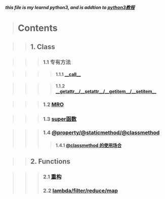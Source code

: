 ***this file is my learnd python3, and is addtion to [python3教程](https://www.runoob.com/python3/python3-tutorial.html)***

> # Contents

> > ## 1. Class

> > > ### 1.1 专有方法

> > > > #### 1.1.1 [\_\_call\_\_](https://www.cnblogs.com/superxuezhazha/p/5793536.html)

> > > > #### 1.1.2 [\_\_getattr\_\_\/\_\_setattr\_\_\/\_\_getitem\_\_\/\_\_setitem\_\_](https://blog.csdn.net/chituozha5528/article/details/78355216)

> > > ### 1.2 [MRO](https://www.cnblogs.com/ssyfj/p/9017280.html)

> > > ### 1.3 [super函数](https://www.imooc.com/article/50836)

> > > ### 1.4 [@property\/@staticmethod\/@classmethod](https://www.cnblogs.com/wangyongsong/p/6750454.html)
> > > > #### 1.4.1 [@classmethod 的使用场合](https://blog.csdn.net/dyh4201/article/details/78336529)

> > ## 2. Functions

> > > ### 2.1 [重构](https://blog.csdn.net/liuwei_q/article/details/83032297)  
> > > ### 2.2 [lambda/filter/reduce/map](https://www.cnblogs.com/kaituorensheng/p/5300340.html)  
